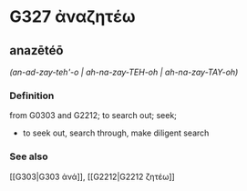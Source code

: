 # G327 ἀναζητέω

## anazētéō

_(an-ad-zay-teh'-o | ah-na-zay-TEH-oh | ah-na-zay-TAY-oh)_

### Definition

from G0303 and G2212; to search out; seek; 

- to seek out, search through, make diligent search

### See also

[[G303|G303 ἀνά]], [[G2212|G2212 ζητέω]]
